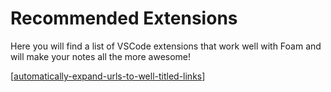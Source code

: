 # Recommended Extensions

Here you will find a list of VSCode extensions that work well with Foam and will make your notes all the more awesome!

[[automatically-expand-urls-to-well-titled-links]]

[//begin]: # "Autogenerated link references for markdown compatibility"
[automatically-expand-urls-to-well-titled-links]: ../recipes/automatically-expand-urls-to-well-titled-links.md "Automatically Expand URLs to Well-Titled Links"
[//end]: # "Autogenerated link references"
